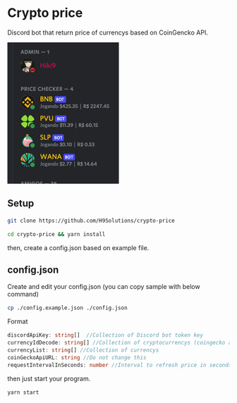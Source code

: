 # Crypto price

Discord bot that return price of currencys based on CoinGencko API.


![Alt text](assets/demo.png?raw=true "Title")
## Setup



```bash
git clone https://github.com/H9Solutions/crypto-price
``` 

```bash
cd crypto-price && yarn install
```
then, create a config.json based on example file.


## config.json
Create and edit your config.json (you can copy sample with below command)
```bash
cp ./config.example.json ./config.json
```
Format
```typescript
discordApiKey: string[]  //Collection of Discord bot token key
currencyIdDecode: string[] //Collection of cryptocurrencys (coingecko api reference)
currencyList: string[] //Collection of currencys
coinGeckoApiURL: string //Do not change this
requestIntervalInSeconds: number //Interval to refresh price in seconds
```
then just start your program.
```bash
yarn start
```